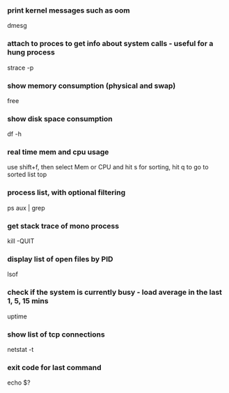 ### print kernel messages such as oom
dmesg 
 
### attach to proces to get info about system calls - useful for a hung process
strace -p <pid>
 
### show memory consumption (physical and swap)
free 
 
### show disk space consumption
df -h 
 
### real time mem and cpu usage
use shift+f, then select Mem or CPU and hit s for sorting, hit q to go to sorted list
top
 
### process list, with optional filtering
ps aux | grep <process name>
 
### get stack trace of mono process
kill -QUIT <pid> 
 
### display list of open files by PID
lsof
 
### check if the system is currently busy - load average in the last 1, 5, 15 mins
uptime
 
### show list of tcp connections
netstat -t
 
### exit code for last command
echo $?
